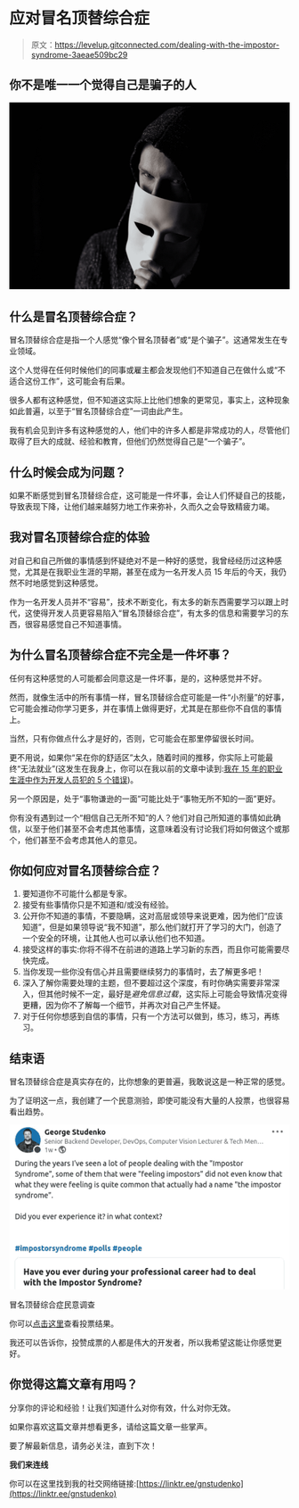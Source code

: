 # 应对冒名顶替综合症

> 原文：<https://levelup.gitconnected.com/dealing-with-the-impostor-syndrome-3aeae509bc29>

## 你不是唯一一个觉得自己是骗子的人

![](img/3f749ff3fce2eca1140745d078fd7b10.png)

## 什么是冒名顶替综合症？

冒名顶替综合症是指一个人感觉“像个冒名顶替者”或“是个骗子”。这通常发生在专业领域。

这个人觉得在任何时候他们的同事或雇主都会发现他们不知道自己在做什么或“不适合这份工作”，这可能会有后果。

很多人都有这种感觉，但不知道这实际上比他们想象的更常见，事实上，这种现象如此普遍，以至于“冒名顶替综合症”一词由此产生。

我有机会见到许多有这种感觉的人，他们中的许多人都是非常成功的人，尽管他们取得了巨大的成就、经验和教育，但他们仍然觉得自己是“一个骗子”。

## 什么时候会成为问题？

如果不断感觉到冒名顶替综合症，这可能是一件坏事，会让人们怀疑自己的技能，导致表现下降，让他们越来越努力地工作来弥补，久而久之会导致精疲力竭。

## 我对冒名顶替综合症的体验

对自己和自己所做的事情感到怀疑绝对不是一种好的感觉，我曾经经历过这种感觉，尤其是在我职业生涯的早期，甚至在成为一名开发人员 15 年后的今天，我仍然不时地感觉到这种感觉。

作为一名开发人员并不“容易”，技术不断变化，有太多的新东西需要学习以跟上时代，这使得开发人员更容易陷入“冒名顶替综合症”，有太多的信息和需要学习的东西，很容易感觉自己不知道事情。

## 为什么冒名顶替综合症不完全是一件坏事？

任何有这种感觉的人可能都会同意这是一件坏事，是的，这种感觉并不好。

然而，就像生活中的所有事情一样，冒名顶替综合症可能是一件“小剂量”的好事，它可能会推动你学习更多，并在事情上做得更好，尤其是在那些你不自信的事情上。

当然，只有你做点什么才是好的，否则，它可能会在那里停留很长时间。

更不用说，如果你“呆在你的舒适区”太久，随着时间的推移，你实际上可能最终“无法就业”(这发生在我身上，你可以在我以前的文章中读到:[我在 15 年的职业生涯中作为开发人员犯的 5 个错误](https://betterprogramming.pub/5-mistakes-i-did-as-a-developer-during-my-15-years-career-26527fc50895))。

另一个原因是，处于“事物谦逊的一面”可能比处于“事物无所不知的一面”更好。

你有没有遇到过一个“相信自己无所不知”的人？他们对自己所知道的事情如此确信，以至于他们甚至不会考虑其他事情，这意味着没有讨论我们将如何做这个或那个，他们甚至不会考虑其他人的意见。

## 你如何应对冒名顶替综合症？

1.  要知道你不可能什么都是专家。
2.  接受有些事情你只是不知道和/或没有经验。
3.  公开你不知道的事情，不要隐瞒，这对高层或领导来说更难，因为他们“应该知道”，但是如果领导说“我不知道”，那么他们就打开了学习的大门，创造了一个安全的环境，让其他人也可以承认他们也不知道。
4.  接受这样的事实:你将不得不在前进的道路上学习新的东西，而且你可能需要尽快完成。
5.  当你发现一些你没有信心并且需要继续努力的事情时，去了解更多吧！
6.  深入了解你需要处理的主题，但不要超过这个深度，有时你确实需要非常深入，但其他时候不一定，最好是*避免信息过载*，这实际上可能会导致情况变得更糟，因为你不了解每一个细节，并再次对自己产生怀疑。
7.  对于任何你想感到自信的事情，只有一个方法可以做到，练习，练习，再练习。

## 结束语

冒名顶替综合症是真实存在的，比你想象的更普遍，我敢说这是一种正常的感觉。

为了证明这一点，我创建了一个民意测验，即使可能没有大量的人投票，也很容易看出趋势。

![](img/98cc1bc095d08fabaacbf7d559b1c81c.png)

冒名顶替综合症民意调查

你可以[点击这里](https://www.linkedin.com/posts/georgestudenko_impostorsyndrome-polls-people-activity-6851130363746492416-jWCV)查看投票结果。

我还可以告诉你，投赞成票的人都是伟大的开发者，所以我希望这能让你感觉更好。

## **你觉得这篇文章有用吗？**

分享你的评论和经验！让我们知道什么对你有效，什么对你无效。

如果你喜欢这篇文章并想看更多，请给这篇文章一些掌声。

要了解最新信息，请务必关注，直到下次！

**我们来连线**

你可以在这里找到我的社交网络链接:[https://linktr.ee/gnstudenko](https://linktr.ee/gnstudenko)